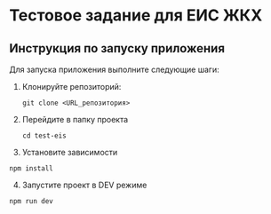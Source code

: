 # Тестовое задание для ЕИС ЖКХ

## Инструкция по запуску приложения

Для запуска приложения выполните следующие шаги:

1. Клонируйте репозиторий:

   ```git clone <URL_репозитория>```
   
2. Перейдите в папку проекта
   
   ```cd test-eis```
   
3. Установите зависимости
    
```npm install```

4. Запустите проект в DEV режиме

```npm run dev```
   
